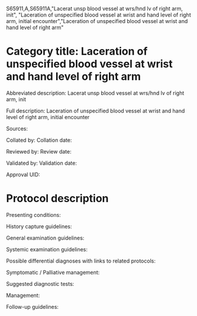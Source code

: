 S65911,A,S65911A,"Lacerat unsp blood vessel at wrs/hnd lv of right arm, init", "Laceration of unspecified blood vessel at wrist and hand level of right arm, initial encounter","Laceration of unspecified blood vessel at wrist and hand level of right arm"
# Category title: Laceration of unspecified blood vessel at wrist and hand level of right arm

Abbreviated description: Lacerat unsp blood vessel at wrs/hnd lv of right arm, init

Full description: Laceration of unspecified blood vessel at wrist and hand level of right arm, initial encounter

Sources:

Collated by:
Collation date:

Reviewed by:
Review date:

Validated by:
Validation date:

Approval UID:

# Protocol description

Presenting conditions:

History capture guidelines:

General examination guidelines:

Systemic examination guidelines:

Possible differential diagnoses with links to related protocols:

Symptomatic / Palliative management:

Suggested diagnostic tests:

Management:

Follow-up guidelines:
